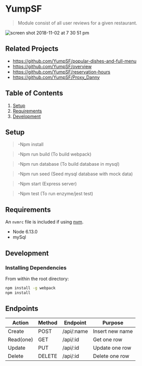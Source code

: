 # YumpSF

> Module consist of all user reviews for a given restaurant.

![screen shot 2018-11-02 at 7 30 51 pm](https://user-images.githubusercontent.com/11156534/48022825-01fe8e00-e0f1-11e8-8533-9fa2adbc93b8.png)

## Related Projects

  - https://github.com/YumpSF/popular-dishes-and-full-menu
  - https://github.com/YumpSF/overview
  - https://github.com/YumpSF/reservation-hours
  - https://github.com/YumpSF/Proxy_Danny


## Table of Contents

1. [Setup](#Setup)
1. [Requirements](#requirements)
1. [Development](#development)


## Setup

> -Npm install

> -Npm run build (To build webpack)

> -Npm run database (To build database in mysql)

> -Npm run seed (Seed mysql database with mock data)

> -Npm start (Express server)

> -Npm test (To run enzyme/jest test)


## Requirements

An `nvmrc` file is included if using [nvm](https://github.com/creationix/nvm).

- Node 6.13.0
- mySql

## Development

### Installing Dependencies

From within the root directory:

```sh
npm install -g webpack
npm install
```
## Endpoints

| Action        | Method        | Endpoint              | Purpose              |
| ------------- | ------------- | --------------------- | -------------------- |
| Create        | POST          | /api/:name            | Insert new name      |
| Read(one)     | GET           | /api/:id              | Get one row          |
| Update        | PUT           | /api/:id              | Update one row       |
| Delete        | DELETE        | /api/:id              | Delete one row       |
